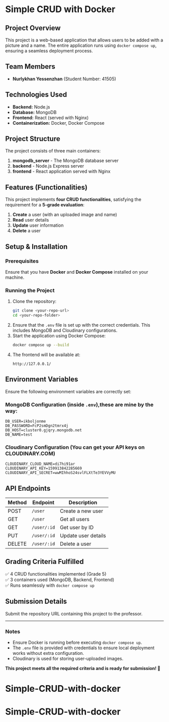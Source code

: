 # Simple CRUD with Docker

## Project Overview

This project is a web-based application that allows users to be added with a picture and a name. The entire application runs using `docker compose up`, ensuring a seamless deployment process.

## Team Members

- **Nurlykhan Yessenzhan** (Student Number: 41505)

## Technologies Used

- **Backend:** Node.js
- **Database:** MongoDB
- **Frontend:** React (served with Nginx)
- **Containerization:** Docker, Docker Compose

## Project Structure

The project consists of three main containers:

1. **mongodb_server** - The MongoDB database server
2. **backend** - Node.js Express server
3. **frontend** - React application served with Nginx

## Features (Functionalities)

This project implements **four CRUD functionalities**, satisfying the requirement for a **5-grade evaluation**:

1. **Create** a user (with an uploaded image and name)
2. **Read** user details
3. **Update** user information
4. **Delete** a user

## Setup & Installation

### Prerequisites

Ensure that you have **Docker** and **Docker Compose** installed on your machine.

### Running the Project

1. Clone the repository:
   ```sh
   git clone <your-repo-url>
   cd <your-repo-folder>
   ```
2. Ensure that the `.env` file is set up with the correct credentials. This includes MongoDB and Cloudinary configurations.
3. Start the application using Docker Compose:
   ```sh
   docker compose up --build
   ```
4. The frontend will be available at:
   ```
   http://127.0.0.1/
   ```

## Environment Variables

Ensure the following environment variables are correctly set:

### MongoDB Configuration (inside `.env`),these are mine by the way:

```
DB_USER=ikboljonme
DB_PASSWORD=FcP2smDgn2tmrx4j
DB_HOST=cluster0.gjqry.mongodb.net
DB_NAME=test
```

### Cloudinary Configuration (You can get your API keys on CLOUDINARY.COM)

```
CLOUDINARY_CLOUD_NAME=di7hi91ar
CLOUDINARY_API_KEY=159913842285669
CLOUDINARY_API_SECRET=wwMIhhoS24svlFLXtTe3YEVVyMU
```

## API Endpoints

| Method | Endpoint    | Description         |
| ------ | ----------- | ------------------- |
| POST   | `/user`     | Create a new user   |
| GET    | `/user`     | Get all users       |
| GET    | `/user/:id` | Get user by ID      |
| PUT    | `/user/:id` | Update user details |
| DELETE | `/user/:id` | Delete a user       |

## Grading Criteria Fulfilled

✅ 4 CRUD functionalities implemented (Grade 5)  
✅ 3 containers used (MongoDB, Backend, Frontend)  
✅ Runs seamlessly with `docker compose up`

## Submission Details

Submit the repository URL containing this project to the professor.

---

### Notes

- Ensure Docker is running before executing `docker compose up`.
- The `.env` file is provided with credentials to ensure local deployment works without extra configuration.
- Cloudinary is used for storing user-uploaded images.

**This project meets all the required criteria and is ready for submission! 🚀**
# Simple-CRUD-with-docker
# Simple-CRUD-with-docker
